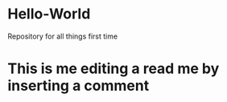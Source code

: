 # Hello-World
Repository for all things first time
# This is me editing a read me by inserting a comment
